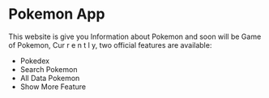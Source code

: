 # Pokemon App

This website is give you Information about Pokemon and soon will be Game of Pokemon,
Cur r e n t l y, two official features are available:

- Pokedex
- Search Pokemon
- All Data Pokemon
- Show More Feature
